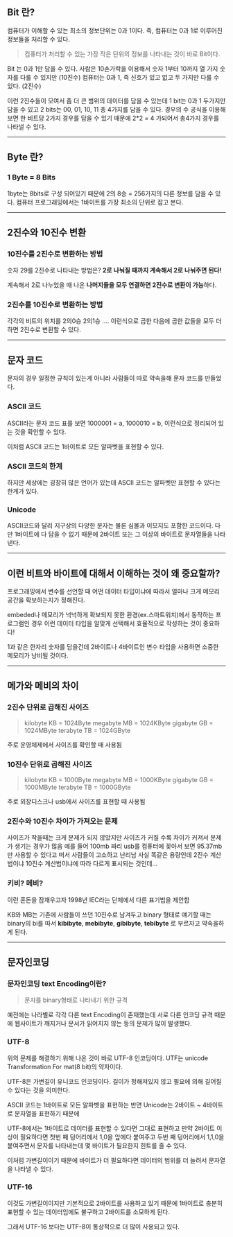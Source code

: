 ## Bit 란?

컴퓨터가 이해할 수 있는 최소의 정보단위는 0과 1이다.
즉, 컴퓨터는 0과 1로 이루어진 정보들을 처리할 수 있다.

> 컴퓨터가 처리할 수 있는 가장 작은 단위의 정보를 나타내는 것이 바로 Bit이다.

Bit 는 0과 1만 담을 수 있다.
사람은 10손가락을 이용해서 숫자 1부터 10까지 열 가지 숫자를 다룰 수 있지만 (10진수)
컴퓨터는 0과 1, 즉 신호가 있고 없고 두 가지만 다룰 수 있다. (2진수)

이런 2진수들이 모여서 좀 더 큰 범위의 데이터를 담을 수 있는데
1 bit는 0과 1 두가지만 담을 수 있고
2 bits는 00, 01, 10, 11 총 4가지를 담을 수 있다.
경우의 수 공식을 이용해 보면 한 비트당 2가지 경우를 담을 수 있기 때문에
2\*2 = 4 가되어서 총4가지 경우를 나타낼 수 있다.

---

## Byte 란?

### 1 Byte = 8 Bits

1byte는 8bits로 구성 되어있기 때문에 2의 8승 = 256가지의 다른 정보를 담을 수 있다.
컴퓨터 프로그래밍에서는 1바이트를 가장 최소의 단위로 잡고 본다.

---

## 2진수와 10진수 변환

### 10진수를 2진수로 변환하는 방법

숫자 29를 2진수로 나타내는 방법은?
**2로 나눠질 때까지 계속해서 2로 나눠주면 된다!**

계속해서 2로 나누었을 때 나온 **나머지들을 모두 연결하면 2진수로 변환이 가능**하다.

### 2진수를 10진수로 변환하는 방법

각각의 비트의 위치를 2의0승 2의1승 .... 이런식으로 곱한 다음에
곱한 값들을 모두 더하면 2진수로 변환할 수 있다.

---

## 문자 코드

문자의 경우 일정한 규칙이 있는게 아니라 사람들이 따로 약속을해 문자 코드를 만들었다.

### ASCII 코드

ASCII라는 문자 코드 표를 보면 1000001 = a, 1000010 = b,
이런식으로 정리되어 있는 것을 확인할 수 있다.

이처럼 ASCII 코드는 1바이트로 모든 알파벳을 표현할 수 있다.

### ASCII 코드의 한계

하지만 세상에는 굉장히 많은 언어가 있는데 ASCII 코드는 알파벳만 표현할 수 있다는 한계가 있다.

### Unicode

ASCII코드와 달리 지구상의 다양한 문자는 물론 심볼과 이모지도 포함한 코드이다.
다만 1바이트에 다 담을 수 없기 때문에 2바이트 또는 그 이상의 바이트로 문자열들을 나타낸다.

---

## 이런 비트와 바이트에 대해서 이해하는 것이 왜 중요할까?

프로그래밍에서 변수를 선언할 때 어떤 데이터 타입이냐에 따라서
얼마나 크게 메모리 공간을 확보하는지가 정해진다.

embeded나 메모리가 넉넉하게 확보되지 못한 환경(ex.스마트워치)에서 동작하는 프로그램인 경우
이런 데이터 타입을 알맞게 선택해서 효율적으로 작성하는 것이 중요하다!

1과 같은 한자리 숫자를 담을건데 2바이트나 4바이트인 변수 타입을 사용하면
소중한 메모리가 낭비될 것이다.

---

## 메가와 메비의 차이

### 2진수 단위로 곱해진 사이즈

> kilobyte KB = 1024Byte
> megabyte MB = 1024KByte
> gigabyte GB = 1024MByte
> terabyte TB = 1024GByte

주로 운영체제에서 사이즈를 확인할 때 사용됨

### 10진수 단위로 곱해진 사이즈

> kilobyte KB = 1000Byte
> megabyte MB = 1000KByte
> gigabyte GB = 1000MByte
> terabyte TB = 1000GByte

주로 외장디스크나 usb에서 사이즈를 표현할 때 사용됨

### 2진수와 10진수 차이가 가져오는 문제

사이즈가 작을때는 크게 문제가 되지 않았지만
사이즈가 커질 수록 차이가 커져서 문제가 생기는 경우가 많음
예를 들어 100mb 짜리 usb를 컴퓨터에 꽂아서 보면 95.37mb만 사용할 수 있다고 떠서
사람들이 고소하고 난리남
사실 똑같은 용량인데 2진수 계산법이냐 10진수 계산법이냐에 따라 다르게 표시되는 것인데...

### 키비? 메비?

이런 혼돈을 잠재우고자 1998년 IEC라는 단체에서 다른 표기법을 제안함

KB와 MB는 기존에 사람들이 쓰던 10진수로 남겨두고
binary 형태로 얘기할 때는 binary의 bi를 따서
**kibibyte**, **mebibyte**, **gibibyte**, **tebibyte**
로 부르자고 약속을하게 된다.

---

## 문자인코딩

### 문자인코딩 text Encoding이란?

> 문자를 binary형태로 나타내기 위한 규격

예전에는 나라별로 각각 다른 text Encoding이 존재했는데
서로 다른 인코딩 규격 때문에 웹사이트가 깨지거나 문서가 읽어지지 않는 등의 문제가 많이 발생했다.

### UTF-8

위의 문제를 해결하기 위해 나온 것이 바로 UTF-8 인코딩이다.
UTF는 unicode Transformation For mat(8 bit)의 약자이다.

UTF-8은 가변길이 유니코드 인코딩이다.
길이가 정해져있지 않고 필요에 의해 길어질 수 있다는 것을 의미한다.

ASCII 코드는 1바이트로 모든 알파벳을 표현하는 반면
Unicode는 2바이트 ~ 4바이트로 문자열을 표현하기 때문에

UTF-8에서는 1바이트로 데이터를 표현할 수 있다면 그대로 표현하고
만약 2바이트 이상이 필요하다면 첫번 째 덩어리에서 1,0을 앞에다 붙여주고
두번 째 덩어리에서 1,1,0을 붙여주면서 문자를 나타내는데 몇 바이트가 필요한지 힌트를 줄 수 있다.

이처럼 가변길이이기 때문에 바이트가 더 필요하다면
데이터의 범위를 더 늘려서 문자열을 나타낼 수 있다.

### UTF-16

이것도 가변길이이지만 기본적으로 2바이트를 사용하고 있기 때문에
1바이트로 충분히 표현할 수 있는 데이터임에도 불구하고 2바이트를 소모하게 된다.

그래서 UTF-16 보다는 UTF-8이 통상적으로 더 많이 사용되고 있다.
